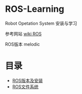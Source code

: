 # ROS-Learning

Robot Opetation System 安装与学习

参考网站 [wiki ROS](http://wiki.ros.org/)

ROS版本 melodic
# 目录

- [ROS版本及安装](https://github.com/iIQOverflow/ROS-Learning/blob/master/ROS%20%E7%89%88%E6%9C%AC%E5%8F%8A%E5%AE%89%E8%A3%85.md)
- [ROS文件系统](https://github.com/iIQOverflow/ROS-Learning/blob/master/ROS%E6%96%87%E4%BB%B6%E7%B3%BB%E7%BB%9F.md)
